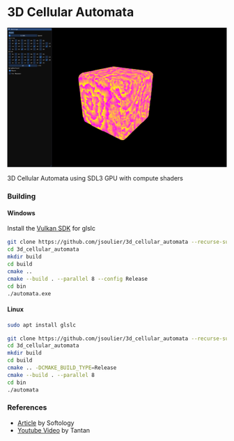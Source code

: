 # 3D Cellular Automata

![](image.png)

3D Cellular Automata using SDL3 GPU with compute shaders

### Building

#### Windows

Install the [Vulkan SDK](https://www.lunarg.com/vulkan-sdk/) for glslc

```bash
git clone https://github.com/jsoulier/3d_cellular_automata --recurse-submodules
cd 3d_cellular_automata
mkdir build
cd build
cmake ..
cmake --build . --parallel 8 --config Release
cd bin
./automata.exe
```

#### Linux

```bash
sudo apt install glslc
```

```bash
git clone https://github.com/jsoulier/3d_cellular_automata --recurse-submodules
cd 3d_cellular_automata
mkdir build
cd build
cmake .. -DCMAKE_BUILD_TYPE=Release
cmake --build . --parallel 8
cd bin
./automata
```

### References

- [Article](https://softologyblog.wordpress.com/2019/12/28/3d-cellular-automata-3/) by Softology
- [Youtube Video](https://www.youtube.com/watch?v=63qlEpO73C4) by Tantan